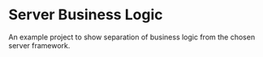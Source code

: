 # Server Business Logic

An example project to show separation of business logic from the chosen server framework.
